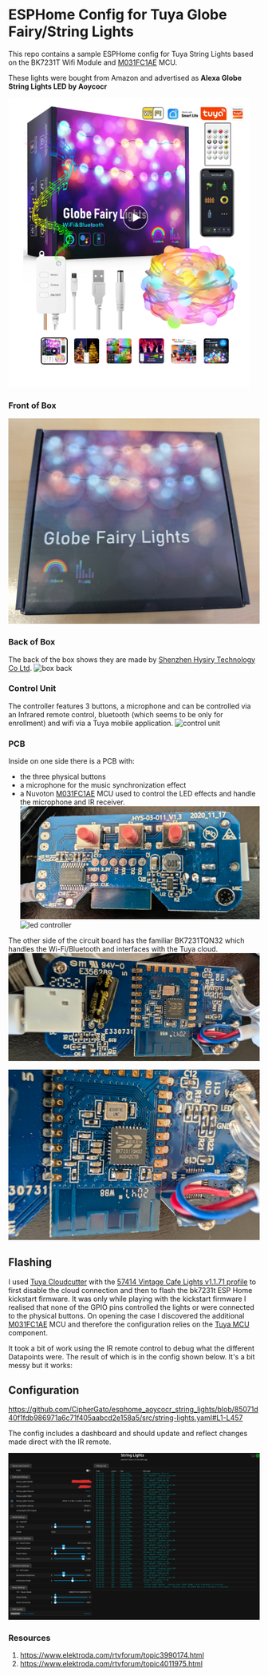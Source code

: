# ESPHome Config for Tuya Globe Fairy/String Lights

This repo contains a sample ESPHome config for Tuya String Lights based on the BK7231T Wifi Module and [M031FC1AE](https://www.nuvoton.com/products/microcontrollers/arm-cortex-m0-mcus/m031-series/m031fc1ae/) MCU.

These lights were bought from Amazon and advertised as **Alexa Globe String Lights LED by Aoycocr**

![product](/images/product.png)

### Front of Box
![box front](/images/box_front.jpg)

### Back of Box
The back of the box shows they are made by [Shenzhen Hysiry Technology Co Ltd](http://www.hysiry.com).
![box back](/images/box_back.jpg)

###  Control Unit
The controller features 3 buttons, a microphone and can be controlled via an Infrared remote control, bluetooth (which seems to be only for enrollment) and wifi via a Tuya mobile application.
![control unit](/images/control_unit.jpg)

### PCB

Inside on one side there is a PCB with:
* the three physical buttons
* a microphone for the music synchronization effect
* a Nuvoton [M031FC1AE](https://www.nuvoton.com/products/microcontrollers/arm-cortex-m0-mcus/m031-series/m031fc1ae/) MCU used to control the LED effects and handle the microphone and IR receiver.
![circuit board front](/images/circuit_board_front.jpg)
![led controller](/images/nuvoton_M031FC1AE.jpg)

The other side of the circuit board has the familiar BK7231TQN32 which handles the Wi-Fi/Bluetooth and interfaces with the Tuya cloud.
![circuit board back](/images/circuit_board_back.jpg)

![BK7231](/images/BK7231TQN32.jpg)

## Flashing

I used [Tuya Cloudcutter](https://github.com/tuya-cloudcutter/tuya-cloudcutter) with the [57414 Vintage Cafe Lights v1.1.71 profile](https://github.com/tuya-cloudcutter/tuya-cloudcutter.github.io/blob/master/devices/enbrighten-57414-vintage-cafe-lights-v1.1.71.json) to first disable the cloud connection and then to flash the bk7231t ESP Home kickstart firmware. It was only while playing with the kickstart firmware I realised that none of the GPIO pins controlled the lights or were connected to the physical buttons. On opening the case I discovered the additional  [M031FC1AE](https://www.nuvoton.com/products/microcontrollers/arm-cortex-m0-mcus/m031-series/m031fc1ae/) MCU and therefore the configuration relies on the [Tuya MCU](https://esphome.io/components/tuya.html) component.

It took a bit of work using the IR remote control to debug what the different Datapoints were. The result of which is in the config shown below. It's a bit messy but it works:
## Configuration
https://github.com/CipherGato/esphome_aoycocr_string_lights/blob/85071d40f1fdb986971a6c71f405aabcd2e158a5/src/string-lights.yaml#L1-L457

The config includes a dashboard and should update and reflect changes made direct with the IR remote.

![Dasnboard](/images/dashboard.png)


### Resources

1. https://www.elektroda.com/rtvforum/topic3990174.html
2. https://www.elektroda.com/rtvforum/topic4011975.html